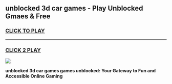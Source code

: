 
## unblocked 3d car games - Play Unblocked Gmaes & Free
<h3>
<a href="https://news.freeplayer.one?title=unblocked_3d_car_games&ref=23F">CLICK TO PLAY</a></h3>
<hr>

<h3>
<a href="https://news.freeplayer.one?title=unblocked_3d_car_games&ref=23F">CLICK 2 PLAY</a>
  
</h3>

<a href="https://news.freeplayer.one?title=unblocked_3d_car_games&ref=23F/"><img src="https://clearcache.store/games.png"></a>


**unblocked 3d car games games unblocked: Your Gateway to Fun and Accessible Online Gaming**
